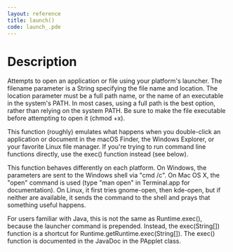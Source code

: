 ```yaml
---
layout: reference
title: launch()
code: launch_.pde
---
```


# Description

Attempts to open an application or file using your platform's launcher. The filename parameter is a String specifying the file name and location. The location parameter must be a full path name, or the name of an executable in the system's PATH. In most cases, using a full path is the best option, rather than relying on the system PATH. Be sure to make the file executable before attempting to open it (chmod +x).

This function (roughly) emulates what happens when you double-click an application or document in the macOS Finder, the Windows Explorer, or your favorite Linux file manager. If you're trying to run command line functions directly, use the exec() function instead (see below).

This function behaves differently on each platform. On Windows, the parameters are sent to the Windows shell via "cmd /c". On Mac OS X, the "open" command is used (type "man open" in Terminal.app for documentation). On Linux, it first tries gnome-open, then kde-open, but if neither are available, it sends the command to the shell and prays that something useful happens.

For users familiar with Java, this is not the same as Runtime.exec(), because the launcher command is prepended. Instead, the exec(String[]) function is a shortcut for Runtime.getRuntime.exec(String[]). The exec() function is documented in the JavaDoc in the PApplet class.

